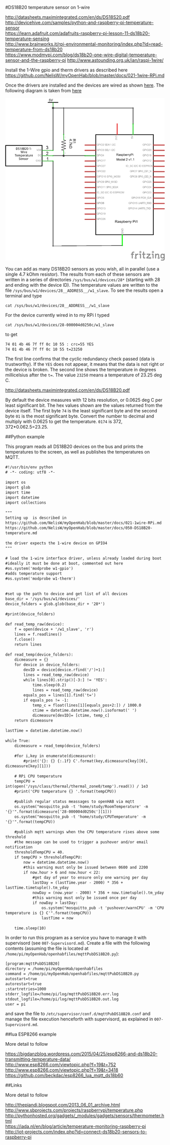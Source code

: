 #DS18B20 temperature sensor on 1-wire

<http://datasheets.maximintegrated.com/en/ds/DS18S20.pdf>  
<http://devicehive.com/samples/python-and-raspberry-pi-temperature-sensor>  
<https://learn.adafruit.com/adafruits-raspberry-pi-lesson-11-ds18b20-temperature-sensing>  
<http://www.brainworks.it/rpi-environmental-monitoring/index.php?id=read-temperature-from-ds18b20>  
<https://www.modmypi.com/blog/ds18b20-one-wire-digital-temperature-sensor-and-the-raspberry-pi>
<http://www.astounding.org.uk/ian/raspi-1wire/>



Install the 1-Wire gpio and therm drivers as described here   
<https://github.com/NelisW/myOpenHab/blob/master/docs/021-1wire-RPi.md>  

Once the drivers are installed and the devices are wired as shown [here](https://learn.adafruit.com/adafruits-raspberry-pi-lesson-11-ds18b20-temperature-sensing).  The following diagram is taken from  [here](http://devicehive.com/samples/python-and-raspberry-pi-temperature-sensor)

![test](images/DS18B20-RPi-schematic.png)

You can add as many DS18B20 sensors as yoou wish, all in parallel (use a single 4.7 kOhm resistor).  The results from each of these sensors are written in a series of directories `/sys/bus/w1/devices/28*` (starting with 28 and ending with the device ID). The temperature values are written to the file `/sys/bus/w1/devices/28__ADDRESS__/w1_slave`. To see the results open a terminal and type  

    cat /sys/bus/w1/devices/28__ADDRESS__/w1_slave

For the device currently wired in to my RPi I typed

    cat /sys/bus/w1/devices/28-000004d0250c/w1_slave
    
to get

    74 01 4b 46 7f ff 0c 10 55 : crc=55 YES
    74 01 4b 46 7f ff 0c 10 55 t=23250

The first line confirms that the cyclic redundancy check passed (data is trustworthy).  If the `YES` does not appear, it means that the data is not right or the device is broken.  The second line shows the temperature in degrees millicelsius after the `t=`. The value `23250` means a temperature of 23.25 deg C.

<http://datasheets.maximintegrated.com/en/ds/DS18B20.pdf>  

By default the device measures with 12 bits resolution, or 0.0625 deg C per least significant bit.
The hex values shown are the values returned from the device itself.  The first byte `74` is the least significant byte and the second byte `01` is the most significant byte. Convert the number to decimal and multiply with 0.0625 to get the temperature.  `0174` is 372, 372*0.062.5=23.25.

##Python example

This program reads all DS18B20 devices on the bus and prints the temperatures to the screen, as well as publishes the temperatures on MQTT.

    #!/usr/bin/env python
    # -*- coding: utf8 -*-

    import os
    import glob
    import time
    import datetime
    import collections

    """
    Setting up  is described in 
    https://github.com/NelisW/myOpenHab/blob/master/docs/021-1wire-RPi.md  
    https://github.com/NelisW/myOpenHab/blob/master/docs/050-DS18B20-temperature.md  

    the driver expects the 1-wire device on GPIO4
    """

    # load the 1-wire interface driver, unless already loaded during boot
    #ideally it must be done at boot, commented out here
    #os.system('modprobe w1-gpio')
    #adds temperature support
    #os.system('modprobe w1-therm')


    #set up the path to device and get list of all devices
    base_dir = '/sys/bus/w1/devices/'
    device_folders = glob.glob(base_dir + '28*')

    #print(device_folders)

    def read_temp_raw(device):
        f = open(device + '/w1_slave', 'r')
        lines = f.readlines()
        f.close()
        return lines

    def read_temp(device_folders):
        dicmeasure = {}
        for device in device_folders:
            devID = device[device.rfind('/')+1:]
            lines = read_temp_raw(device)
            while lines[0].strip()[-3:] != 'YES':
                time.sleep(0.2)
                lines = read_temp_raw(device)
            equals_pos = lines[1].find('t=')
            if equals_pos != -1:
                temp_c = float(lines[1][equals_pos+2:]) / 1000.0 
                ctime = datetime.datetime.now().isoformat(' ')
                dicmeasure[devID]= [ctime, temp_c]
        return dicmeasure

    lastTime = datetime.datetime.now()

    while True:
        dicmeasure = read_temp(device_folders)
        
        #for i,key in enumerate(dicmeasure):
            #print('{}: {} {:.1f} C'.format(key,dicmeasure[key][0], dicmeasure[key][1]))

        # RPi CPU temperature
        tempCPU = int(open('/sys/class/thermal/thermal_zone0/temp').read()) / 1e3
        #print('CPU temperature {} '.format(tempCPU))
        
        #publish regular status meassages to openHAB via mqtt
        os.system("mosquitto_pub -t 'home/study/RoomTemperature' -m '{}'".format(dicmeasure['28-000004d0250c'][1]))
        os.system("mosquitto_pub -t 'home/study/CPUTemperature' -m '{}'".format(tempCPU))
        
        #publish mqtt warnings when the CPU temperature rises above some threshold
        #the message can be used to trigger a pushover and/or email notification
        thresholdTempCPU = 40.
        if tempCPU > thresholdTempCPU:
            now = datetime.datetime.now()
            #this warning must only be issued between 0600 and 2200
            if now.hour > 6 and now.hour < 22:
                #get day of year to ensure only one warning per day
                lastDay = (lastTime.year - 2000) * 356 + lastTime.timetuple().tm_yday
                nowDay = (now.year - 2000) * 356 + now.timetuple().tm_yday
                #this warning must only be issued once per day 
                if nowDay > lastDay:
                    os.system("mosquitto_pub -t 'pushover/warnCPU' -m 'CPU temperature is {} C'".format(tempCPU))			
                    lastTime = now	
        
        time.sleep(10)  

In order to run this program as a service you have to manage it with supervisord (see `007-Supervisord.md`).
Create a file with the following contents (assuming the file is located at  `/home/pi/myOpenHab/openhabfiles/mqttPubDS18B20.py`):

    [program:mqttPubDS18B20]
    directory = /home/pi/myOpenHab/openhabfiles
    command = /home/pi/myOpenHab/openhabfiles/mqttPubDS18B20.py
    autostart=true
    autorestart=true
    ;startretries=1000
    stderr_logfile=/home/pi/log/mqttPubDS18B20.err.log
    stdout_logfile=/home/pi/log/mqttPubDS18B20.out.log
    user = pi

 and save the file to `/etc/supervisor/conf.d/mqttPubDS18B20.conf`  and manage the file execution henceforth with supervisord, as explained in `007-Supervisord.md`.
 
##lua ESP8266 example

More detail to follow

<https://bigdanzblog.wordpress.com/2015/04/25/esp8266-and-ds18b20-transmitting-temperature-data/>  
<http://www.esp8266.com/viewtopic.php?f=19&t=752>  
<http://www.esp8266.com/viewtopic.php?f=19&t=3418>
<https://github.com/beckdac/esp8266_lua_mqtt_ds18b60>

##Links

More detail to follow

<http://thepiandi.blogspot.com/2013_06_01_archive.html>  
<http://www.sbprojects.com/projects/raspberrypi/temperature.php>  
<http://pythonhosted.org/gadgets/_modules/gadgets/sensors/thermometer.html>  
<https://iada.nl/en/blog/article/temperature-monitoring-raspberry-pi>  
<http://iot-projects.com/index.php?id=connect-ds18b20-sensors-to-raspberry-pi>  
 

